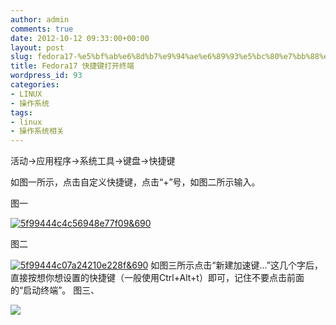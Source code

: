 ```yaml
---
author: admin
comments: true
date: 2012-10-12 09:33:00+00:00
layout: post
slug: fedora17-%e5%bf%ab%e6%8d%b7%e9%94%ae%e6%89%93%e5%bc%80%e7%bb%88%e7%ab%af
title: Fedora17 快捷键打开终端
wordpress_id: 93
categories:
- LINUX
- 操作系统
tags:
- linux
- 操作系统相关
---
```


活动->应用程序->系统工具->键盘->快捷键


如图一所示，点击自定义快捷键，点击“+”号，如图二所示输入。




图一




[![5f99444c4c56948e77f09&690](http://akmumu-wordpress.stor.sinaapp.com/uploads/2012/10/5f99444c4c56948e77f09690.jpeg)](http://akmumu-wordpress.stor.sinaapp.com/uploads/2012/10/5f99444c4c56948e77f09690.jpeg)




图二




[![5f99444c07a24210e228f&690](http://akmumu-wordpress.stor.sinaapp.com/uploads/2012/10/5f99444c07a24210e228f690.jpeg)](http://akmumu-wordpress.stor.sinaapp.com/uploads/2012/10/5f99444c07a24210e228f690.jpeg)
如图三所示点击“新建加速键...”这几个字后，直接按想你想设置的快捷键（一般使用Ctrl+Alt+t）即可，记住不要点击前面的“启动终端”。
图三、






![](http://akmumu-wordpress.stor.sinaapp.com/wp-content/uploads/pic/other_site/img_my_1350034679_5605.jpg)
